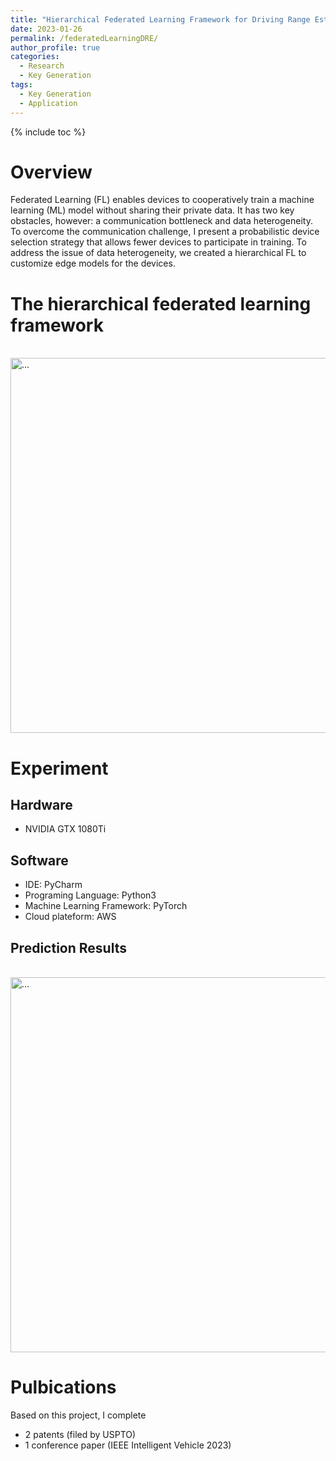 ```yaml
---
title: "Hierarchical Federated Learning Framework for Driving Range Estimation of Battery Electric Vehicle"
date: 2023-01-26
permalink: /federatedLearningDRE/
author_profile: true
categories:
  - Research
  - Key Generation
tags:
  - Key Generation
  - Application
---
```

{% include toc %}

# Overview
Federated Learning (FL) enables devices to cooperatively train a machine learning (ML) model without sharing their private data. It has two key obstacles, however: a communication bottleneck and data heterogeneity. To overcome the communication challenge, I present a probabilistic device selection strategy that allows fewer devices to participate in training. To address the issue of data heterogeneity, we created a hierarchical FL to customize edge models for the devices.

# The hierarchical federated learning framework
<br />
<img align="center" width="600" src="{{ site.url }}/images/myimage/hierarchical_structure.pdf" alt="...">
<br />

# Experiment
## Hardware
* NVIDIA GTX 1080Ti

## Software
* IDE: PyCharm
* Programing Language: Python3
* Machine Learning Framework: PyTorch
* Cloud plateform: AWS

## Prediction Results
<br />
<img align="center" width="600" src="{{ site.url }}/images/myimage/comparison.png" alt="...">
<br />

# Pulbications
Based on this project, I complete
* 2 patents (filed by USPTO)
* 1 conference paper (IEEE Intelligent Vehicle 2023)
